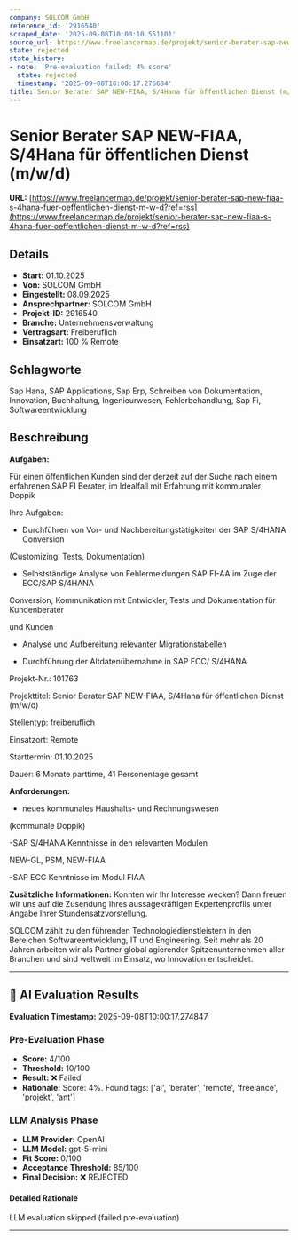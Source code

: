 ```yaml
---
company: SOLCOM GmbH
reference_id: '2916540'
scraped_date: '2025-09-08T10:00:10.551101'
source_url: https://www.freelancermap.de/projekt/senior-berater-sap-new-fiaa-s-4hana-fuer-oeffentlichen-dienst-m-w-d?ref=rss
state: rejected
state_history:
- note: 'Pre-evaluation failed: 4% score'
  state: rejected
  timestamp: '2025-09-08T10:00:17.276684'
title: Senior Berater SAP NEW-FIAA, S/4Hana für öffentlichen Dienst (m/w/d)
---
```



# Senior Berater SAP NEW-FIAA, S/4Hana für öffentlichen Dienst (m/w/d)
**URL:** [https://www.freelancermap.de/projekt/senior-berater-sap-new-fiaa-s-4hana-fuer-oeffentlichen-dienst-m-w-d?ref=rss](https://www.freelancermap.de/projekt/senior-berater-sap-new-fiaa-s-4hana-fuer-oeffentlichen-dienst-m-w-d?ref=rss)
## Details
- **Start:** 01.10.2025
- **Von:** SOLCOM GmbH
- **Eingestellt:** 08.09.2025
- **Ansprechpartner:** SOLCOM GmbH
- **Projekt-ID:** 2916540
- **Branche:** Unternehmensverwaltung
- **Vertragsart:** Freiberuflich
- **Einsatzart:** 100
                                                % Remote

## Schlagworte
Sap Hana, SAP Applications, Sap Erp, Schreiben von Dokumentation, Innovation, Buchhaltung, Ingenieurwesen, Fehlerbehandlung, Sap Fi, Softwareentwicklung

## Beschreibung
**Aufgaben:**

Für einen öffentlichen Kunden sind der derzeit auf der Suche nach einem erfahrenen SAP FI Berater, im Idealfall mit Erfahrung mit kommunaler Doppik

Ihre Aufgaben:

- Durchführen von Vor- und Nachbereitungstätigkeiten der SAP S/4HANA Conversion

(Customizing, Tests, Dokumentation)

- Selbstständige Analyse von Fehlermeldungen SAP FI-AA im Zuge der ECC/SAP S/4HANA

Conversion, Kommunikation mit Entwickler, Tests und Dokumentation für Kundenberater

und Kunden

- Analyse und Aufbereitung relevanter Migrationstabellen

- Durchführung der Altdatenübernahme in SAP ECC/ S/4HANA

Projekt-Nr.:
101763

Projekttitel:
Senior Berater SAP NEW-FIAA, S/4Hana für öffentlichen Dienst (m/w/d)

Stellentyp:
freiberuflich

Einsatzort:
Remote

Starttermin:
01.10.2025

Dauer:
6 Monate parttime, 41 Personentage gesamt

**Anforderungen:**

- neues kommunales Haushalts- und Rechnungswesen

(kommunale Doppik)

-SAP S/4HANA Kenntnisse in den relevanten Modulen

NEW-GL, PSM, NEW-FIAA

-SAP ECC Kenntnisse im Modul FIAA

**Zusätzliche Informationen:**
Konnten wir Ihr Interesse wecken? Dann freuen wir uns auf die Zusendung Ihres aussagekräftigen Expertenprofils unter Angabe Ihrer Stundensatzvorstellung.

SOLCOM zählt zu den führenden Technologiedienstleistern in den Bereichen Softwareentwicklung, IT und Engineering. Seit mehr als 20 Jahren arbeiten wir als Partner global agierender Spitzenunternehmen aller Branchen und sind weltweit im Einsatz, wo Innovation entscheidet.

---

## 🤖 AI Evaluation Results

**Evaluation Timestamp:** 2025-09-08T10:00:17.274847

### Pre-Evaluation Phase
- **Score:** 4/100
- **Threshold:** 10/100
- **Result:** ❌ Failed
- **Rationale:** Score: 4%. Found tags: ['ai', 'berater', 'remote', 'freelance', 'projekt', 'ant']

### LLM Analysis Phase
- **LLM Provider:** OpenAI
- **LLM Model:** gpt-5-mini
- **Fit Score:** 0/100
- **Acceptance Threshold:** 85/100
- **Final Decision:** ❌ REJECTED

#### Detailed Rationale
LLM evaluation skipped (failed pre-evaluation)

---
